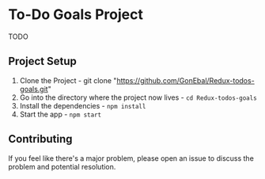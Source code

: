 # To-Do Goals Project
TODO

## Project Setup

1. Clone the Project - git clone "https://github.com/GonEbal/Redux-todos-goals.git"
2. Go into the directory where the project now lives - `cd Redux-todos-goals`
3. Install the dependencies - `npm install`
4. Start the app - `npm start`

## Contributing

If you feel like there's a major problem, please open an issue to discuss the problem and potential resolution.
